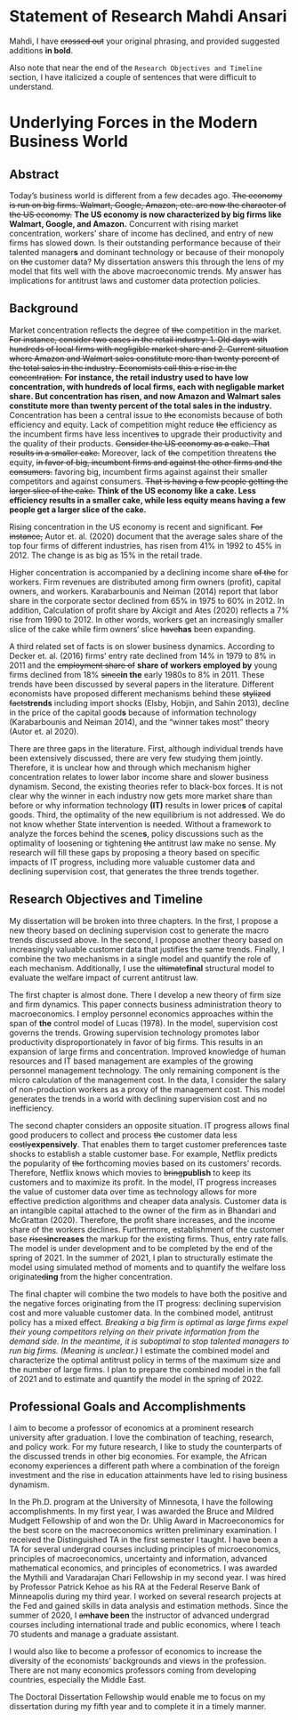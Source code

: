 # Statement of Research Mahdi Ansari

Mahdi, I have ~~crossed out~~ your original phrasing, and provided suggested additions **in bold**.

Also note that near the end of the `Research Objectives and Timeline` section, I have italicized a couple of sentences that were difficult to understand.


# Underlying Forces in the Modern Business World

## Abstract
Today’s business world is different from a few decades ago. 
~~The economy is run on big firms. Walmart, Google, Amazon, etc. are now the character of the US economy.~~
**The US economy is now characterized by big firms like Walmart, Google, and Amazon.**
Concurrent with rising market concentration, workers’ share of income has declined, and entry of new firms has slowed down. 
Is their outstanding performance because of their talented manager**s** and
dominant technology or because of their monopoly on ~~the~~ customer data? 
My dissertation answers this through the lens of my model that fits well with the above macroeconomic trends.
My answer has implications for antitrust laws and customer data protection policies.


## Background
Market concentration reflects the degree of ~~the~~ competition in the market. 
~~For instance, consider two cases in the retail industry: 1. Old days with hundreds of local firms with negligible market share and 2. Current situation where Amazon and Walmart sales constitute more than twenty percent of the total sales in the industry. Economists call this a rise in the concentration.~~
**For instance, the retail industry used to have low concentration, with hundreds of local firms, each with negligable market share. But concentration has risen, and now Amazon and Walmart sales constitute more than twenty percent of the total sales in the industry.**
Concentration has been a central issue to ~~the~~ economists because of both efficiency and equity.
Lack of competition might reduce ~~the~~ efficiency as the incumbent firms have less incentive~~s~~ to upgrade their productivity and the quality of their products. 
~~Consider the US economy as a cake. That results in a smaller cake.~~
Moreover, lack of ~~the~~ competition threatens ~~the~~ equity,
~~in favor of big, incumbent firms and against the other firms and the consumers.~~
favoring big, incumbent firms against against their smaller competitors and against consumers.
~~That is having a few people getting the larger slice of the cake.~~
**Think of the US economy like a cake. Less efficiency results in a smaller cake, while less equity means having a few people get a larger slice of the cake.**

Rising concentration in the US economy is recent and significant. 
~~For instance,~~ Autor et. al. (2020) 
document that the average sales share of the top four firms of different industries, has
risen from 41% in 1992 to 45% in 2012. 
The change is as big as 15% in the retail trade.

Higher concentration is accompanied by a declining income share ~~of the~~ for workers. 
Firm revenues are distributed among firm owners (profit), capital owners, and workers. Karabarbounis and Neiman (2014) report that labor share in the corporate sector declined from 65% in 1975 to 60% in 2012. 
In addition, Calculation of profit share by Akcigit and Ates (2020) reflects a 7%
rise from 1990 to 2012. 
In other words, workers get an increasingly smaller slice of the cake
while firm owners’ slice ~~have~~**has** been expanding.

A third related set of facts is on slower business dynamics. According to Decker et. al.
(2016) firms’ entry rate declined from 14% in 1979 to 8% in 2011 and the ~~employment share of~~ **share of workers employed by**
young firms declined from 18% ~~since~~**in the** early 1980s to 8% in 2011.
These trends have been discussed by several papers in the literature. Different economists
have proposed different mechanisms behind these ~~stylized facts~~**trends** including import shocks (Elsby,
Hobjin, and Sahin 2013), decline in the price of the capital good**s** because of information
technology (Karabarbounis and Neiman 2014), and the “winner takes most” theory (Autor et. al
2020).

There are three gaps in the literature. First, although individual trends have been
extensively discussed, there are very few studying them jointly. Therefore, it is unclear how and
through which mechanism higher concentration relates to lower labor income share and slower
business dynamism. Second, the existing theories refer to black-box forces. It is not clear why
the winner in each industry now gets more market share than before or why information
technology **(IT)** results in lower price**s** of capital goods. Third, the optimality of the new equilibrium is
not addressed. We do not know whether State intervention is needed. Without a framework to
analyze the forces behind the scene**s**, policy discussions such as the optimality of loosening or
tightening ~~the~~ antitrust law make no sense. My research will fill these gaps by proposing a theory
based on specific impacts of IT progress, including more valuable customer data and declining
supervision cost, that generates the three trends together.


## Research Objectives and Timeline

My dissertation will be broken into three chapters. In the first, I propose a new theory
based on declining supervision cost to generate the macro trends discussed above. In the second,
I propose another theory based on increasingly valuable customer data that justifies the same
trends. Finally, I combine the two mechanisms in a single model and quantify the role of each
mechanism. Additionally, I use the ~~ultimate~~**final** structural model to evaluate the welfare impact of
current antitrust law.

The first chapter is almost done. There I develop a new theory of firm size and firm
dynamics. This paper connects business administration theory to macroeconomics. I employ
personnel economics approaches within the span of **the** control model of Lucas (1978). In the model,
supervision cost governs the trends. Growing supervision technology promotes labor
productivity disproportionately in favor of big firms. This results in an expansion of large firms
and concentration. Improved knowledge of human resources and IT based management are
examples of the growing personnel management technology. The only remaining component is
the micro calculation of the management cost. In the data, I consider the salary of non-production
workers as a proxy of the management cost. This model generates the trends in a world with
declining supervision cost and no inefficiency.

The second chapter considers an opposite situation. IT progress allows final good
producers to collect and process ~~the~~ customer data less ~~costly~~**expensively**. That enables them to target
customer preference~~s~~ taste shocks to establish a stable customer base. For example, Netflix
predicts the popularity of ~~the~~ forthcoming movies based on its customers’ records. Therefore,
Netflix knows which movies to ~~bring~~**publish** to keep its customers and to maximize its profit. In the
model, IT progress increases the value of customer data over time as technology allows for more
effective prediction algorithms and cheaper data analysis. Customer data is an intangible capital
attached to the owner of the firm as in Bhandari and McGrattan (2020). Therefore, the profit
share increases, and the income share of the workers declines. Furthermore, establishment of the
customer base ~~rises~~**increases** the markup for the existing firms. Thus, entry rate falls. The model is under
development and to be completed by the end of the spring of 2021. In the summer of 2021, I plan
to structurally estimate the model using simulated method of moments and to quantify the
welfare loss originat~~ed~~**ing** from the higher concentration.

The final chapter will combine the two models to have both the positive and the negative
forces originating from the IT progress: declining supervision cost and more valuable customer
data. 
In the combined model, antitrust policy has a mixed effect. 
*Breaking a big firm is optimal as large firms expel their young competitors relying on their private information from the demand side. In the meantime, it is suboptimal to stop talented managers to run big firms. (Meaning is unclear.)* 
I estimate the combined model and characterize the optimal antitrust policy in terms of the
maximum size and the number of large firms. I plan to prepare the combined model in the fall of
2021 and to estimate and quantify the model in the spring of 2022.


## Professional Goals and Accomplishments

I aim to become a professor of economics at a prominent research university after
graduation. I love the combination of teaching, research, and policy work. For my future
research, I like to study the counterparts of the discussed trends in other big economies. For
example, the African economy experiences a different path where a combination of the foreign
investment and the rise in education attainments have led to rising business dynamism.

In the Ph.D. program at the University of Minnesota, I have the following
accomplishments. In my first year, I was awarded the Bruce and Mildred Mudgett Fellowship of
and won the Dr. Uhlig Award in Macroeconomics for the best score on the macroeconomics
written preliminary examination. I received the Distinguished TA in the first semester I taught. I have been a TA for several undergrad courses including principles of microeconomics, principles
of macroeconomics, uncertainty and information, advanced mathematical economics, and
principles of econometrics. I was awarded the Mythili and Varadarajan Chari Fellowship in my
second year. I was hired by Professor Patrick Kehoe as his RA at the Federal Reserve Bank of
Minneapolis during my third year. I worked on several research projects at the Fed and gained
skills in data analysis and estimation methods. Since the summer of 2020, I ~~am~~**have been** the instructor of
advanced undergrad courses including international trade and public economics, where I teach
70 students and manage a graduate assistant.

I would also like to become a professor of economics to increase the diversity of the
economists’ backgrounds and views in the profession. There are not many economics professors
coming from developing countries, especially the Middle East.

The Doctoral Dissertation Fellowship would enable me to focus on my dissertation
during my fifth year and to complete it in a timely manner.
















